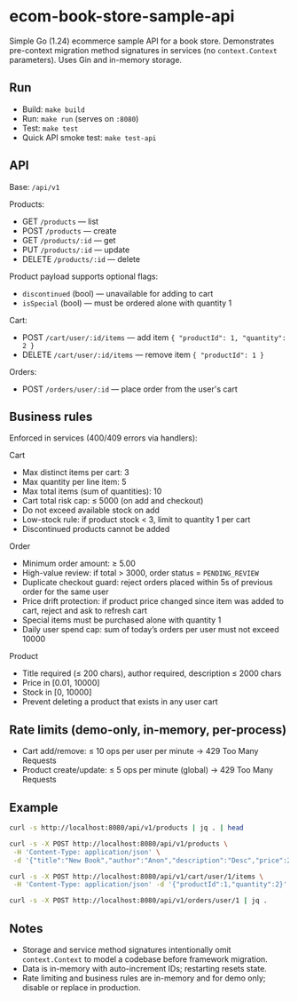 # ecom-book-store-sample-api

Simple Go (1.24) ecommerce sample API for a book store. Demonstrates pre-context migration method signatures in services (no `context.Context` parameters). Uses Gin and in-memory storage.

## Run

- Build: `make build`
- Run: `make run` (serves on `:8080`)
- Test: `make test`
- Quick API smoke test: `make test-api`

## API

Base: `/api/v1`

Products:
- GET `/products` — list
- POST `/products` — create
- GET `/products/:id` — get
- PUT `/products/:id` — update
- DELETE `/products/:id` — delete

Product payload supports optional flags:
- `discontinued` (bool) — unavailable for adding to cart
- `isSpecial` (bool) — must be ordered alone with quantity 1

Cart:
- POST `/cart/user/:id/items` — add item `{ "productId": 1, "quantity": 2 }`
- DELETE `/cart/user/:id/items` — remove item `{ "productId": 1 }`

Orders:
- POST `/orders/user/:id` — place order from the user's cart

## Business rules

Enforced in services (400/409 errors via handlers):

Cart
- Max distinct items per cart: 3
- Max quantity per line item: 5
- Max total items (sum of quantities): 10
- Cart total risk cap: ≤ 5000 (on add and checkout)
- Do not exceed available stock on add
- Low-stock rule: if product stock < 3, limit to quantity 1 per cart
- Discontinued products cannot be added

Order
- Minimum order amount: ≥ 5.00
- High-value review: if total > 3000, order status = `PENDING_REVIEW`
- Duplicate checkout guard: reject orders placed within 5s of previous order for the same user
- Price drift protection: if product price changed since item was added to cart, reject and ask to refresh cart
- Special items must be purchased alone with quantity 1
- Daily user spend cap: sum of today’s orders per user must not exceed 10000

Product
- Title required (≤ 200 chars), author required, description ≤ 2000 chars
- Price in [0.01, 10000]
- Stock in [0, 10000]
- Prevent deleting a product that exists in any user cart

## Rate limits (demo-only, in-memory, per-process)
- Cart add/remove: ≤ 10 ops per user per minute → 429 Too Many Requests
- Product create/update: ≤ 5 ops per minute (global) → 429 Too Many Requests

## Example

```bash
curl -s http://localhost:8080/api/v1/products | jq . | head

curl -s -X POST http://localhost:8080/api/v1/products \
 -H 'Content-Type: application/json' \
 -d '{"title":"New Book","author":"Anon","description":"Desc","price":24.99,"stock":10}'

curl -s -X POST http://localhost:8080/api/v1/cart/user/1/items \
 -H 'Content-Type: application/json' -d '{"productId":1,"quantity":2}'

curl -s -X POST http://localhost:8080/api/v1/orders/user/1 | jq .
```

## Notes

- Storage and service method signatures intentionally omit `context.Context` to model a codebase before framework migration.
- Data is in-memory with auto-increment IDs; restarting resets state.
- Rate limiting and business rules are in-memory and for demo only; disable or replace in production.

